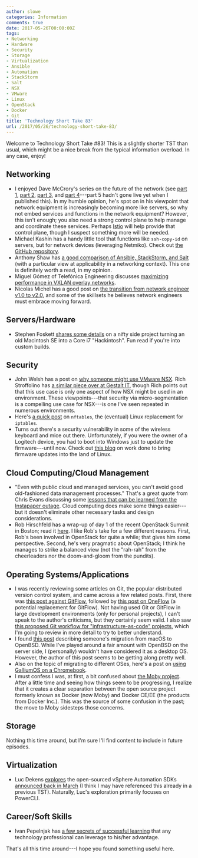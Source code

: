 ```yaml
---
author: slowe
categories: Information
comments: true
date: 2017-05-26T00:00:00Z
tags:
- Networking
- Hardware
- Security
- Storage
- Virtualization
- Ansible
- Automation
- StackStorm
- Salt
- NSX
- VMware
- Linux
- OpenStack
- Docker
- Git
title: 'Technology Short Take 83'
url: /2017/05/26/technology-short-take-83/
---
```


Welcome to Technology Short Take #83! This is a slightly shorter TST than usual, which might be a nice break from the typical information overload. In any case, enjoy!<!--more-->

## Networking

* I enjoyed Dave McCrory's series on the future of the network (see [part 1][link-5], [part 2][link-6], [part 3][link-7], and [part 4][link-18]---part 5 hadn't gone live yet when I published this). In my humble opinion, he's spot on in his viewpoint that network equipment is increasingly becoming more like servers, so why not embed services and functions in the network equipment? However, this isn't enough; you also need a strong control plane to help manage and coordinate these services. Perhaps [Istio][link-25] will help provide that control plane, though I suspect something more will be needed.
* Michael Kashin has a handy little tool that functions like `ssh-copy-id` on servers, but for network devices (leveraging Netmiko). Check out [the GitHub repository][link-12].
* Anthony Shaw has [a good comparison of Ansible, StackStorm, and Salt][link-13] (with a particular view at applicability in a networking context). This one is definitely worth a read, in my opinion.
* Miguel Gómez of Telefónica Engineering discusses [maximizing performance in VXLAN overlay networks][link-14].
* Nicolas Michel has a good post on [the transition from network engineer v1.0 to v2.0][link-17], and some of the skillsets he believes network engineers must embrace moving forward.

## Servers/Hardware

* Stephen Foskett [shares some details][link-19] on a nifty side project turning an old Macintosh SE into a Core i7 "Hackintosh". Fun read if you're into custom builds.

## Security

* John Welsh has a post on [why someone might use VMware NSX][link-4]. Rich Stroffolino has [a similar piece over at Gestalt IT][link-15], though Rich points out that this use case is only one aspect of how NSX might be used in an environment. These viewpoints---that security via micro-segmentation is a compelling use case for NSX---is one I've seen repeated in numerous environments.
* Here's [a quick post][link-9] on `nftables`, the (eventual) Linux replacement for `iptables`.
* Turns out there's a security vulnerability in some of the wireless keyboard and mice out there. Unfortunately, if you were the owner of a Logitech device, you had to boot into Windows just to update the firmware---until now. Check out [this blog][link-16] on work done to bring firmware updates into the land of Linux.

## Cloud Computing/Cloud Management

* "Even with public cloud and managed services, you can't avoid good old-fashioned data management processes." That's a great quote from Chris Evans discussing some [lessons that can be learned from the Instapaper outage][link-20]. Cloud computing does make some things easier---but it doesn't eliminate other necessary tasks and design considerations.
* Rob Hirschfeld has a wrap-up of day 1 of the recent OpenStack Summit in Boston; read it [here][link-21]. I like Rob's take for a few different reasons. First, Rob's been involved in OpenStack for quite a while; that gives him some perspective. Second, he's very pragmatic about OpenStack; I think he manages to strike a balanced view (not the "rah-rah" from the cheerleaders nor the doom-and-gloom from the pundits).

## Operating Systems/Applications

* I was recently reviewing some articles on Git, the popular distributed version control system, and came across a few related posts. First, there was [this post against GitFlow][link-1], followed by [this post on OneFlow][link-2] (a potential replacement for GitFlow). Not having used Git or GitFlow in large development environments (only for personal projects), I can't speak to the author's criticisms, but they certainly seem valid. I also saw [this proposed Git workflow for "infrastructure-as-code" projects][link-3], which I'm going to review in more detail to try to better understand.
* I found [this post][link-10] describing someone's migration from macOS to OpenBSD. While I've played around a fair amount with OpenBSD on the server side, I (personally) wouldn't have considered it as a desktop OS. However, the author of this post seems to be getting along pretty well.
* Also on the topic of migrating to different OSes, here's a post on [using GalliumOS on a Chromebook][link-11].
* I must confess I was, at first, a bit confused about [the Moby project][link-22]. After a little time and seeing how things seem to be progressing, I realize that it creates a clear separation between the open source project formerly known as Docker (now Moby) and Docker CE/EE (the products from Docker Inc.). This was the source of some confusion in the past; the move to Moby sidesteps those concerns.

## Storage

Nothing this time around, but I'm sure I'll find content to include in future episodes.

## Virtualization

* Luc Dekens [explores][link-23] the open-sourced vSphere Automation SDKs [announced back in March][link-24] (I think I may have referenced this already in a previous TST). Naturally, Luc's exploration primarily focuses on PowerCLI.

## Career/Soft Skills

* Ivan Pepelnjak has [a few secrets of successful learning][link-8] that any technology professional can leverage to his/her advantage.

That's all this time around---I hope you found something useful here.

[link-1]: http://endoflineblog.com/gitflow-considered-harmful
[link-2]: http://endoflineblog.com/oneflow-a-git-branching-model-and-workflow
[link-3]: https://github.com/joemiller/git-flux
[link-4]: http://samplefive.com/2017/05/why-the-heck-would-you-use-nsx/
[link-5]: https://blog.mccrory.me/2017/05/22/the-future-of-the-network/
[link-6]: https://blog.mccrory.me/2017/05/22/the-future-of-the-network-part-2/
[link-7]: https://blog.mccrory.me/2017/05/23/beyond-the-network-the-future-of-the-network-part-3/
[link-8]: http://blog.ipspace.net/2017/05/few-secrets-of-successful-learning.html
[link-9]: http://ral-arturo.org/2017/05/05/debian-stretch-stable-nftables.html
[link-10]: https://mndrix.blogspot.com/2017/05/switching-to-openbsd.html
[link-11]: https://blog.roetert.eu/linux-on-chromebook/
[link-12]: https://github.com/networkop/ssh-copy-net
[link-13]: https://medium.com/@anthonypjshaw/ansible-v-s-salt-saltstack-v-s-stackstorm-3d8f57149368
[link-14]: https://engineering.telefonica.com/maximizing-performance-in-vxlan-overlay-networks-ec35ebe29440
[link-15]: http://gestaltit.com/exclusive/rich/vmware-nsx-going-big-micro-segmentation/
[link-16]: https://blogs.gnome.org/hughsie/2017/05/22/updating-logitech-hardware-on-linux/
[link-17]: http://vpackets.net/2017/05/network-engineer-v1-0-v2-0/
[link-18]: https://blog.mccrory.me/2017/05/25/networks-openness-istio-the-future-of-networks-part-4/
[link-19]: http://blog.fosketts.net/2017/05/25/core-i7-macintosh-se
[link-20]: https://blog.architecting.it/2017/03/26/learning-from-the-instapaper-outage/
[link-21]: https://robhirschfeld.com/2017/05/09/openstack-boston-day-1-notes/
[link-22]: https://blog.docker.com/2017/04/introducing-the-moby-project/
[link-23]: http://www.lucd.info/2017/03/10/vsphere-automation-sdks-powershell-part-1/
[link-24]: https://blogs.vmware.com/opensource/2017/03/09/integration-vmware-vsphere-using-new-open-sourced-software-development-kits/
[link-25]: https://istio.io/
